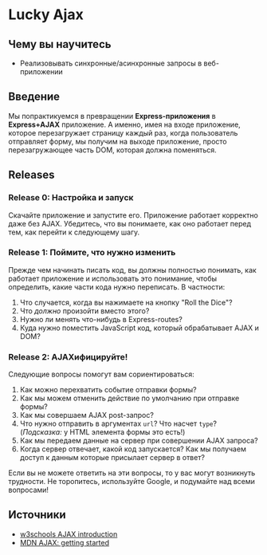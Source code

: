 # Lucky Ajax

## Чему вы научитесь

* Реализовывать синхронные/асинхронные запросы в веб-приложении

## Введение

Мы попрактикуемся в превращении **Express-приложения** в **Express+AJAX** приложение. А именно, имея на входе приложение, которое перезагружает страницу каждый раз, когда пользователь отправляет форму, мы получим на выходе приложение, просто перезагружающее часть DOM, которая должна поменяться.

## Releases

### Release 0:  Настройка и запуск

Скачайте приложение и запустите его. Приложение работает корректно даже без AJAX. Убедитесь, что вы понимаете, как оно работает перед тем, как перейти к следующему шагу.

### Release 1: Поймите, что нужно изменить

Прежде чем начинать писать код, вы должны полностью понимать,
как работает приложение и использовать это понимание, чтобы определить, какие части
кода нужно переписать. В частности:

1. Что случается, когда вы нажимаете на кнопку "Roll the Dice"?
2. Что *должно* произойти вместо этого?
3. Нужно ли менять что-нибудь в Express-routes?
4. Куда нужно поместить JavaScript код, который обрабатывает AJAX и DOM?

### Release 2: AJAXифицируйте!

Следующие вопросы помогут вам сориентироваться:

1. Как можно перехватить событие отправки формы?
2. Как мы можем отменить действие по умолчанию при отправке формы?
3. Как мы совершаем AJAX post-запрос?
4. Что нужно отправить в аргументах `url`? Что насчет `type`? 
   (*Подсказка:* у HTML элемента формы это есть!)
5. Как мы передаем данные на сервер при совершении AJAX запроса?
6. Когда сервер отвечает, какой код запускается? Как мы получаем доступ к данным
   которые присылает сервер в ответ?
   
Если вы не можете ответить на эти вопросы, то у вас могут возникнуть трудности.
Не торопитесь, используйте Google, и подумайте над всеми вопросами!

## Источники

* [w3schools AJAX introduction](https://www.w3schools.com/js/js_ajax_intro.asp)
* [MDN AJAX: getting started](https://developer.mozilla.org/en-US/docs/Web/Guide/AJAX/Getting_Started)
